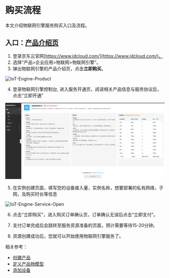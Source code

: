 # 购买流程

本文介绍物联网引擎服务购买入口及流程。

## 入口：[产品介绍页](https://www.jdcloud.com/cn/products/iot-core)
1. 登录京东云官网[https://www.jdcloud.com/](https://www.jdcloud.com/)。
2. 选择“产品>企业应用>物联网>物联网引擎”。
3. 弹出物联网引擎的产品介绍页，点击**立即购买**。

![IoT-Engine-Product](../../../../image/IoT/IoT-Engine/IoT-Engine-Product-Page.png)


4. 登录物联网引擎控制台, 进入服务开通页，阅读相关产品信息与服务协议后，点击“立即开通”

![IoT-Engine-Service-Open](../../../../image/IoT/IoT-Engine/Service_Open.png)

5. 在实例创建页面，填写您的设备接入量，实例名称，想要部署的私有网络，子网，及购买时长等信息

![IoT-Engine-Service-Open](../../../../image/IoT/IoT-Engine/Instance-Creation.png)

6. 点击“立即购买”，进入购买订单确认页，订单确认无误后点击“立即支付”。

7. 支付订单完成后会跳转至服务资源准备的页面，预计需要等待15-20分钟。

8. 资源创建成功后，您就可以开始使用物联网引擎服务了。

相关参考：

- [创建产品](../Operation-Guide/Create-Product.md)
- [定义产品物模型](../Operation-Guide/Thing-Model/Create-Thing-Model.md)
- [添加设备](../Operation-Guide/Create-Device/Create-Single-Device.md)


